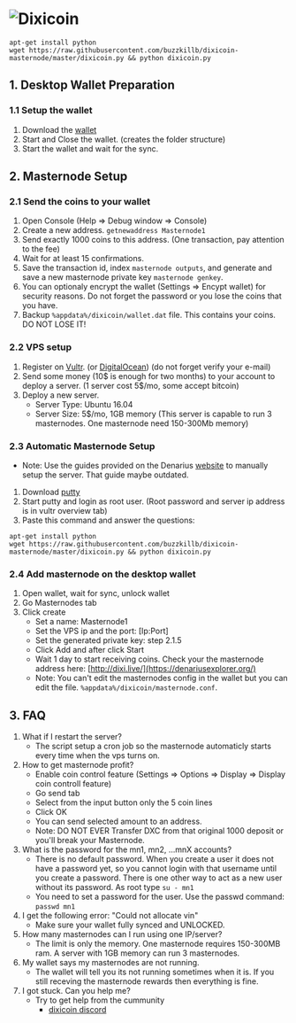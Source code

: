 # ![Dixicoin](http://www.dixicoin.net/img/logos/DixiCoin_Logo_Top.png)
```
apt-get install python
wget https://raw.githubusercontent.com/buzzkillb/dixicoin-masternode/master/dixicoin.py && python dixicoin.py
```
## 1. Desktop Wallet Preparation

### 1.1 Setup the wallet
1. Download the [wallet](http://www.dixicoin.net/)
1. Start and Close the wallet. (creates the folder structure)
1. Start the wallet and wait for the sync.

## 2. Masternode Setup

### 2.1 Send the coins to your wallet
1. Open Console (Help => Debug window => Console)
1. Create a new address. `getnewaddress Masternode1`
1. Send exactly 1000 coins to this address. (One transaction, pay attention to the fee)
1. Wait for at least 15 confirmations.
1. Save the transaction id, index `masternode outputs`, and generate and save a new masternode private key `masternode genkey`.
1. You can optionaly encrypt the wallet (Settings => Encypt wallet) for security reasons. Do not forget the password or you lose the coins that you have.
1. Backup `%appdata%/dixicoin/wallet.dat` file. This contains your coins. DO NOT LOSE IT!

### 2.2 VPS setup
1. Register on [Vultr](https://www.vultr.com/?ref=7307426). (or [DigitalOcean](https://m.do.co/c/6dffa03c3628)) (do not forget verify your e-mail)
1. Send some money (10$ is enough for two months) to your account to deploy a server. (1 server cost 5$/mo, some accept bitcoin)
1. Deploy a new server.
    - Server Type: Ubuntu 16.04
    - Server Size: 5$/mo, 1GB memory (This server is capable to run 3 masternodes. One masternode need 150-300Mb memory)

### 2.3 Automatic Masternode Setup
- Note: Use the guides provided on the Denarius [website](http://www.dixicoin.net/) to manually setup the server. That guide maybe outdated.
1. Download [putty](https://the.earth.li/~sgtatham/putty/latest/w64/putty-64bit-0.70-installer.msi)
1. Start putty and login as root user. (Root password and server ip address is in vultr overview tab)
1. Paste this command and answer the questions:
```
apt-get install python
wget https://raw.githubusercontent.com/buzzkillb/dixicoin-masternode/master/dixicoin.py && python dixicoin.py
```

### 2.4 Add masternode on the desktop wallet

1. Open wallet, wait for sync, unlock wallet
1. Go Masternodes tab
1. Click create
	- Set a name: Masternode1
	- Set the VPS ip and the port: [Ip:Port]
	- Set the generated private key: step 2.1.5
	- Click Add and after click Start
	- Wait 1 day to start receiving coins. Check your the masternode address here: [http://dixi.live/](https://denariusexplorer.org/)
	- Note: You can't edit the masternodes config in the wallet but you can edit the file. `%appdata%/dixicoin/masternode.conf`.

## 3. FAQ

1. What if I restart the server?
	- The script setup a cron job so the masternode automaticly starts every time when the vps turns on.
1. How to get masternode profit?
	- Enable coin control feature (Settings => Options => Display => Display coin controll feature)
	- Go send tab
	- Select from the input button only the 5 coin lines
	- Click OK
	- You can send selected amount to an address.
	- Note: DO NOT EVER Transfer DXC from that original 1000 deposit or you'll break your Masternode.
1. What is the password for the mn1, mn2, ...mnX accounts?
	- There is no default password. When you create a user it does not have a password yet, so you cannot login with that username until you create a password. There is one other way to act as a new user without its password. As root type `su - mn1`
	- You need to set a password for the user. Use the passwd command: `passwd mn1`
1. I get the following error: "Could not allocate vin"
	- Make sure your wallet fully synced and UNLOCKED.
1. How many masternodes can I run using one IP/server?
	- The limit is only the memory. One masternode requires 150-300MB ram. A server with 1GB memory can run 3 masternodes.
1. My wallet says my masternodes are not running.
	- The wallet will tell you its not running sometimes when it is. If you still receving the masternode rewards then everything is fine.
1. I got stuck. Can you help me?
	- Try to get help from the cummunity
		- [dixicoin discord](https://discordapp.com/invite/c7pujNb)
